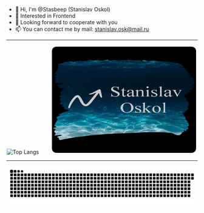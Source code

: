 - 👋 Hi, I'm @Stasbeep (Stanislav Oskol)
- 👀 Interested in Frontend
- 💞 Looking forward to cooperate with you
- 📫 You can contact me by mail: stanislav.osk@mail.ru

---
<p align="center">
  <img src="https://github-readme-stats.vercel.app/api/top-langs/?username=StasBeep&layout=compact&theme=transparent&langs_count=12&hide_title=true" width="400" alt="Top Langs"/>
  &nbsp;&nbsp;&nbsp;&nbsp;&nbsp;&nbsp;
  <img src="https://github.com/StasBeep/StasBeep/blob/main/myLogoBeta.jpg" width="380" height="280" alt="Logo" style="border: 3px solid #ffffff; border-radius: 15px;"/>
</p>

---

<picture>
  <source media="(prefers-color-scheme: dark)" srcset="https://raw.githubusercontent.com/StasBeep/StasBeep/output/github-snake-dark.svg">
  <source media="(prefers-color-scheme: light)" srcset="https://raw.githubusercontent.com/StasBeep/StasBeep/output/github-snake-light.svg">
  <img alt="github contribution grid snake animation" src="https://raw.githubusercontent.com/StasBeep/StasBeep/output/github-snake-light.svg">
</picture>
